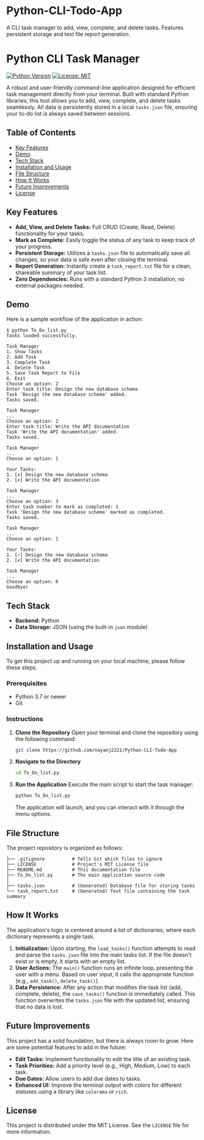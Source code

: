 # Python-CLI-Todo-App
A CLI task manager to add, view, complete, and delete tasks. Features persistent storage and text file report generation.

# Python CLI Task Manager

[![Python Version](https://img.shields.io/badge/Python-3.7+-blue.svg)](https://www.python.org/downloads/)
[![License: MIT](https://img.shields.io/badge/License-MIT-yellow.svg)](https://opensource.org/licenses/MIT)

A robust and user-friendly command-line application designed for efficient task management directly from your terminal. Built with standard Python libraries, this tool allows you to add, view, complete, and delete tasks seamlessly. All data is persistently stored in a local `tasks.json` file, ensuring your to-do list is always saved between sessions.

## Table of Contents

- [Key Features](https://github.com/nayanj2221/Python-CLI-Todo-App?tab=readme-ov-file#key-features)
- [Demo](https://github.com/nayanj2221/Python-CLI-Todo-App?tab=readme-ov-file#demo)
- [Tech Stack](https://github.com/nayanj2221/Python-CLI-Todo-App?tab=readme-ov-file#tech-stack)
- [Installation and Usage](https://github.com/nayanj2221/Python-CLI-Todo-App?tab=readme-ov-file#installation-and-usage)
- [File Structure](https://github.com/nayanj2221/Python-CLI-Todo-App?tab=readme-ov-file#file-structure)
- [How It Works](https://github.com/nayanj2221/Python-CLI-Todo-App?tab=readme-ov-file#how-it-works)
- [Future Improvements](https://github.com/nayanj2221/Python-CLI-Todo-App?tab=readme-ov-file#future-improvements)
- [License](https://github.com/nayanj2221/Python-CLI-Todo-App?tab=readme-ov-file#license)

##  Key Features

-   **Add, View, and Delete Tasks:** Full CRUD (Create, Read, Delete) functionality for your tasks.
-   **Mark as Complete:** Easily toggle the status of any task to keep track of your progress.
-   **Persistent Storage:** Utilizes a `tasks.json` file to automatically save all changes, so your data is safe even after closing the terminal.
-   **Report Generation:** Instantly create a `task_report.txt` file for a clean, shareable summary of your task list.
-   **Zero Dependencies:** Runs with a standard Python 3 installation, no external packages needed.

##  Demo

Here is a sample workflow of the application in action:

```
$ python To_Do_list.py
Tasks loaded successfully.

Task Manager
1. Show Tasks
2. Add Task
3. Complete Task
4. Delete Task
5. Save Task Report to File
6. Exit
Choose an option: 2
Enter task title: Design the new database schema
Task 'Design the new database schema' added.
Tasks saved.

Task Manager
...
Choose an option: 2
Enter task title: Write the API documentation
Task 'Write the API documentation' added.
Tasks saved.

Task Manager
...
Choose an option: 1

Your Tasks:
1. [✗] Design the new database schema
2. [✗] Write the API documentation

Task Manager
...
Choose an option: 3
Enter task number to mark as completed: 1
Task 'Design the new database schema' marked as completed.
Tasks saved.

Task Manager
...
Choose an option: 1

Your Tasks:
1. [✓] Design the new database schema
2. [✗] Write the API documentation

Task Manager
...
Choose an option: 6
Goodbye!
```

##  Tech Stack

-   **Backend:** Python
-   **Data Storage:** JSON (using the built-in `json` module)

##  Installation and Usage

To get this project up and running on your local machine, please follow these steps.

### Prerequisites

-   Python 3.7 or newer
-   Git

### Instructions

1.  **Clone the Repository**
    Open your terminal and clone the repository using the following command:
    ```bash
    git clone https://github.com/nayanj2221/Python-CLI-Todo-App
    ```

2.  **Navigate to the Directory**
    ```bash
    cd To_Do_list.py 
    ```

3.  **Run the Application**
    Execute the main script to start the task manager:
    ```bash
    python To_Do_list.py
    ```
    The application will launch, and you can interact with it through the menu options.

##  File Structure

The project repository is organized as follows:

```
├── .gitignore          # Tells Git which files to ignore
├── LICENSE             # Project's MIT License file
├── README.md           # This documentation file
├── To_Do_list.py       # The main application source code
│
├── tasks.json          # (Generated) Database file for storing tasks
└── task_report.txt     # (Generated) Text file containing the task summary
```

##  How It Works

The application's logic is centered around a list of dictionaries, where each dictionary represents a single task.

1.  **Initialization:** Upon starting, the `load_tasks()` function attempts to read and parse the `tasks.json` file into the main tasks list. If the file doesn't exist or is empty, it starts with an empty list.
2.  **User Actions:** The `main()` function runs an infinite loop, presenting the user with a menu. Based on user input, it calls the appropriate function (e.g., `add_task()`, `delete_task()`).
3.  **Data Persistence:** After any action that modifies the task list (add, complete, delete), the `save_tasks()` function is immediately called. This function overwrites the `tasks.json` file with the updated list, ensuring that no data is lost.

##  Future Improvements

This project has a solid foundation, but there is always room to grow. Here are some potential features to add in the future:

-   **Edit Tasks:** Implement functionality to edit the title of an existing task.
-   **Task Priorities:** Add a priority level (e.g., High, Medium, Low) to each task.
-   **Due Dates:** Allow users to add due dates to tasks.
-   **Enhanced UI:** Improve the terminal output with colors for different statuses using a library like `colorama` or `rich`.

##  License

This project is distributed under the MIT License. See the `LICENSE` file for more information.
